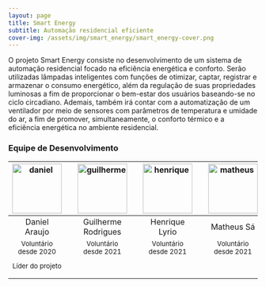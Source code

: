 ```yaml
---
layout: page
title: Smart Energy
subtitle: Automação residencial eficiente
cover-img: /assets/img/smart_energy/smart_energy-cover.png
---
```


O projeto Smart Energy consiste no desenvolvimento de um sistema de automação residencial focado na eficiência energética e conforto. Serão utilizadas lâmpadas inteligentes com funções de otimizar, captar, registrar e armazenar o consumo energético, além da regulação de suas propriedades luminosas a fim de proporcionar o bem-estar dos usuários baseando-se no ciclo circadiano. Ademais, também irá contar com a automatização de um ventilador por meio de sensores com parâmetros de temperatura e umidade do ar, a fim de promover, simultaneamente, o conforto térmico e a eficiência energética no ambiente residencial.

### Equipe de Desenvolvimento
<div class="row">
  <div class=" col-xl-auto offset-xl-0 col-lg-4 offset-lg-0">
    <div class="mobile-side-scroller">
      <table class="table-borderless highlight">
        <thead>
          <tr>
            <th><center><img src="{{ 'assets/img/voluntarios/daniel_araujo.png' | relative_url }}" width="100" alt="daniel" class="img-fluid rounded-circle" /></center></th>
            <th></th>
            <th><center><img src="{{ 'assets/img/voluntarios/guilherme_rodrigues.png' | relative_url }}" width="100" alt="guilherme" class="img-fluid rounded-circle"/></center></th>
            <th></th>
            <th><center><img src="{{ 'assets/img/voluntarios/henrique_lyrio.png' | relative_url }}" width="100" alt="henrique" class="img-fluid rounded-circle" /></center></th>
            <th></th>
            <th><center><img src="{{ 'assets/img/voluntarios/matheus_sa.png' | relative_url }}" width="100" alt="matheus" class="img-fluid rounded-circle"/></center></th>
          </tr>
        </thead>
        <tbody>
          <tr class="font-weight-bolder" style="text-align: center margin-top: 0">
            <td width="25%"><center>Daniel Araujo</center></td>
            <td></td>
            <td width="25%"><center>Guilherme Rodrigues</center></td>
            <td></td>
            <td width="25%"><center>Henrique Lyrio</center></td>
            <td></td>
            <td width="25%"><center>Matheus Sá</center></td>
          </tr>
          <tr style="text-align: center" >
            <td style="vertical-align: top"><small><center>Voluntário desde 2020 <p/> Líder do projeto</center></small></td>
            <td></td>
            <td style="vertical-align: top"><small><center>Voluntário desde 2021</center></small></td>
            <td></td>
            <td style="vertical-align: top"><small><center>Voluntário desde 2021</center></small></td>
            <td></td>
            <td style="vertical-align: top"><small><center>Voluntário desde 2021</center></small></td>
          </tr>
        </tbody>
      </table>
    </div>
  </div>
</div>
